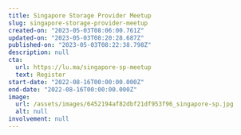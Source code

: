 ```yaml
---
title: Singapore Storage Provider Meetup
slug: singapore-storage-provider-meetup
created-on: "2023-05-03T08:06:00.761Z"
updated-on: "2023-05-03T08:20:28.687Z"
published-on: "2023-05-03T08:22:38.798Z"
description: null
cta:
  url: https://lu.ma/singapore-sp-meetup
  text: Register
start-date: "2022-08-16T00:00:00.000Z"
end-date: "2022-08-16T00:00:00.000Z"
image:
  url: /assets/images/6452194af82dbf21df953f96_singapore-sp.jpg
  alt: null
involvement: null
---
```

